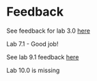 # Feedback

See feedback for lab 3.0 [here](https://github.com/joingram/cs1200_jingram/commit/02291bc7f875b3fca63fd817a0625c2b673d8184)

Lab 7.1 - Good job!

See lab 9.1 feedback [here](https://github.com/joingram/cs1200_jingram/commit/07d807f08b774759ce884d4b3b3b3816c62b9511)

Lab 10.0 is missing
